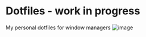 # Dotfiles - work in progress
My personal dotfiles for window managers
![image](https://user-images.githubusercontent.com/43048524/154044592-29dcf95e-722f-4e9f-b742-690bc5b2cffb.png)

